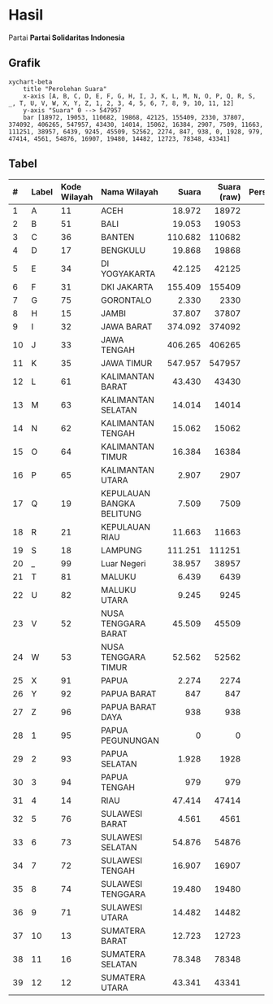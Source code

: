 # Hasil

Partai **Partai Solidaritas Indonesia**

## Grafik

```mermaid
xychart-beta
    title "Perolehan Suara"
    x-axis [A, B, C, D, E, F, G, H, I, J, K, L, M, N, O, P, Q, R, S, _, T, U, V, W, X, Y, Z, 1, 2, 3, 4, 5, 6, 7, 8, 9, 10, 11, 12]
    y-axis "Suara" 0 --> 547957
    bar [18972, 19053, 110682, 19868, 42125, 155409, 2330, 37807, 374092, 406265, 547957, 43430, 14014, 15062, 16384, 2907, 7509, 11663, 111251, 38957, 6439, 9245, 45509, 52562, 2274, 847, 938, 0, 1928, 979, 47414, 4561, 54876, 16907, 19480, 14482, 12723, 78348, 43341]
```

## Tabel

| #  | Label | Kode Wilayah | Nama Wilayah              | Suara   | Suara (raw) | Persentase |
|:-- |:----- |:------------ |:------------------------- | -------:| -----------:| ----------:|
| 1  | A     | 11           | ACEH                      | 18.972  | 18972       | 0,79       |
| 2  | B     | 51           | BALI                      | 19.053  | 19053       | 0,79       |
| 3  | C     | 36           | BANTEN                    | 110.682 | 110682      | 4,60       |
| 4  | D     | 17           | BENGKULU                  | 19.868  | 19868       | 0,82       |
| 5  | E     | 34           | DI YOGYAKARTA             | 42.125  | 42125       | 1,75       |
| 6  | F     | 31           | DKI JAKARTA               | 155.409 | 155409      | 6,45       |
| 7  | G     | 75           | GORONTALO                 | 2.330   | 2330        | 0,10       |
| 8  | H     | 15           | JAMBI                     | 37.807  | 37807       | 1,57       |
| 9  | I     | 32           | JAWA BARAT                | 374.092 | 374092      | 15,53      |
| 10 | J     | 33           | JAWA TENGAH               | 406.265 | 406265      | 16,87      |
| 11 | K     | 35           | JAWA TIMUR                | 547.957 | 547957      | 22,75      |
| 12 | L     | 61           | KALIMANTAN BARAT          | 43.430  | 43430       | 1,80       |
| 13 | M     | 63           | KALIMANTAN SELATAN        | 14.014  | 14014       | 0,58       |
| 14 | N     | 62           | KALIMANTAN TENGAH         | 15.062  | 15062       | 0,63       |
| 15 | O     | 64           | KALIMANTAN TIMUR          | 16.384  | 16384       | 0,68       |
| 16 | P     | 65           | KALIMANTAN UTARA          | 2.907   | 2907        | 0,12       |
| 17 | Q     | 19           | KEPULAUAN BANGKA BELITUNG | 7.509   | 7509        | 0,31       |
| 18 | R     | 21           | KEPULAUAN RIAU            | 11.663  | 11663       | 0,48       |
| 19 | S     | 18           | LAMPUNG                   | 111.251 | 111251      | 4,62       |
| 20 | _     | 99           | Luar Negeri               | 38.957  | 38957       | 1,62       |
| 21 | T     | 81           | MALUKU                    | 6.439   | 6439        | 0,27       |
| 22 | U     | 82           | MALUKU UTARA              | 9.245   | 9245        | 0,38       |
| 23 | V     | 52           | NUSA TENGGARA BARAT       | 45.509  | 45509       | 1,89       |
| 24 | W     | 53           | NUSA TENGGARA TIMUR       | 52.562  | 52562       | 2,18       |
| 25 | X     | 91           | PAPUA                     | 2.274   | 2274        | 0,09       |
| 26 | Y     | 92           | PAPUA BARAT               | 847     | 847         | 0,04       |
| 27 | Z     | 96           | PAPUA BARAT DAYA          | 938     | 938         | 0,04       |
| 28 | 1     | 95           | PAPUA PEGUNUNGAN          | 0       | 0           | 0,00       |
| 29 | 2     | 93           | PAPUA SELATAN             | 1.928   | 1928        | 0,08       |
| 30 | 3     | 94           | PAPUA TENGAH              | 979     | 979         | 0,04       |
| 31 | 4     | 14           | RIAU                      | 47.414  | 47414       | 1,97       |
| 32 | 5     | 76           | SULAWESI BARAT            | 4.561   | 4561        | 0,19       |
| 33 | 6     | 73           | SULAWESI SELATAN          | 54.876  | 54876       | 2,28       |
| 34 | 7     | 72           | SULAWESI TENGAH           | 16.907  | 16907       | 0,70       |
| 35 | 8     | 74           | SULAWESI TENGGARA         | 19.480  | 19480       | 0,81       |
| 36 | 9     | 71           | SULAWESI UTARA            | 14.482  | 14482       | 0,60       |
| 37 | 10    | 13           | SUMATERA BARAT            | 12.723  | 12723       | 0,53       |
| 38 | 11    | 16           | SUMATERA SELATAN          | 78.348  | 78348       | 3,25       |
| 39 | 12    | 12           | SUMATERA UTARA            | 43.341  | 43341       | 1,80       |



